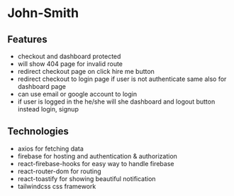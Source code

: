 # John-Smith

## Features

-   checkout and dashboard protected
-   will show 404 page for invalid route
-   redirect checkout page on click hire me button
-   redirect checkout to login page if user is not authenticate same also for dashboard page
-   can use email or google account to login
-   if user is logged in the he/she will she dashboard and logout button instead login, signup

## Technologies

-   axios for fetching data
-   firebase for hosting and authentication & authorization
-   react-firebase-hooks for easy way to handle firebase
-   react-router-dom for routing
-   react-toastify for showing beautiful notification
-   tailwindcss css framework
